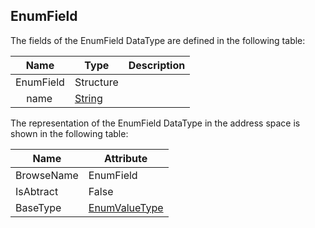 <!-- datatype -->
## EnumField
<!-- end of description -->
The fields of the EnumField DataType are defined in the following table:  

|Name|Type|Description|
|---|---|---|
|EnumField|Structure||
|&nbsp;&nbsp;&nbsp;&nbsp;name|[String](../../../Part3/DataTypes/String/readme.md)||

The representation of the EnumField DataType in the address space is shown in the following table:  

|Name|Attribute|
|---|---|
|BrowseName|EnumField|
|IsAbtract|False|
|BaseType|[EnumValueType](../../../Part3/DataTypes/EnumValueType/readme.md)|

